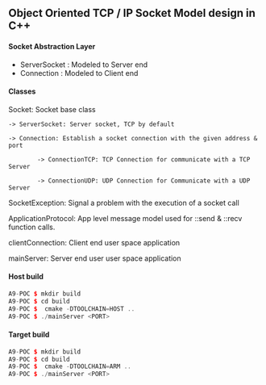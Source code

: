 ## Object Oriented TCP / IP Socket Model design in C++

#### Socket Abstraction Layer

* ServerSocket : Modeled to Server end
* Connection   : Modeled to Client end

#### Classes

Socket: Socket base class

	-> ServerSocket: Server socket, TCP by default

	-> Connection: Establish a socket connection with the given address & port

        	-> ConnectionTCP: TCP Connection for communicate with a TCP Server

          	-> ConnectionUDP: UDP Connection for Communicate with a UDP Server

SocketException: Signal a problem with the execution of a socket call

ApplicationProtocol:  App level message model used for ::send & ::recv function calls.

clientConnection: Client end user space application

mainServer: Server end user user space application

#### Host build

```c++
A9-POC $ mkdir build
A9-POC $ cd build
A9-POC $  cmake -DTOOLCHAIN=HOST ..
A9-POC $ ./mainServer <PORT>
```

#### Target build
```c++
A9-POC $ mkdir build
A9-POC $ cd build
A9-POC $  cmake -DTOOLCHAIN=ARM ..
A9-POC $ ./mainServer <PORT>
```
```






